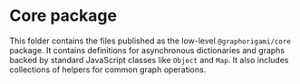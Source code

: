 # Core package

This folder contains the files published as the low-level `@graphorigami/core` package. It contains definitions for asynchronous dictionaries and graphs backed by standard JavaScript classes like `Object` and `Map`. It also includes collections of helpers for common graph operations.
